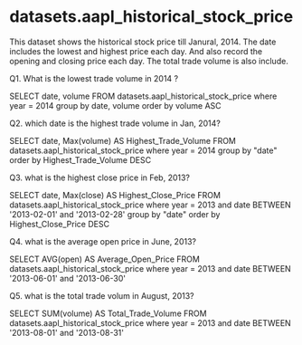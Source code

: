 # datasets.aapl_historical_stock_price
This dataset shows the historical stock price till Janural, 2014. The date includes the lowest and highest price each day. And also record the opening and closing price each day. The total trade volume is also include.

Q1. What is the lowest trade volume in 2014 ?

SELECT date, 
volume
FROM datasets.aapl_historical_stock_price
where year = 2014
group by date, volume
order by volume ASC

Q2. which date is the highest trade volume in Jan, 2014? 

SELECT date,
Max(volume) AS Highest_Trade_Volume 
FROM datasets.aapl_historical_stock_price
where year = 2014
group by "date"
order by Highest_Trade_Volume DESC

Q3. what is the highest close price in Feb, 2013?

SELECT date,
Max(close) AS Highest_Close_Price
FROM datasets.aapl_historical_stock_price
where year = 2013 and date  BETWEEN '2013-02-01' and '2013-02-28'
group by "date"
order by Highest_Close_Price DESC

Q4. what is the average open price in June, 2013?

SELECT 
AVG(open) AS Average_Open_Price
FROM datasets.aapl_historical_stock_price
where year = 2013 and date  BETWEEN '2013-06-01' and '2013-06-30'

Q5. what is the total trade volum in August, 2013?

SELECT 
SUM(volume) AS Total_Trade_Volume
FROM datasets.aapl_historical_stock_price
where year = 2013 and date  BETWEEN '2013-08-01' and '2013-08-31'
